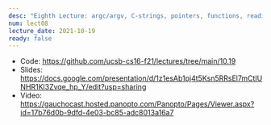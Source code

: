 ```yaml
---
desc: "Eighth Lecture: argc/argv, C-strings, pointers, functions, reading from files"
num: lect08
lecture_date: 2021-10-19
ready: false
---
```


* Code: <https://github.com/ucsb-cs16-f21/lectures/tree/main/10.19>
* Slides: <https://docs.google.com/presentation/d/1z1esAb1pj4t5Ksn5RRsEl7mCtIUNHR1Kl3Zvqe_hp_Y/edit?usp=sharing>
* Video: <https://gauchocast.hosted.panopto.com/Panopto/Pages/Viewer.aspx?id=17b76d0b-9dfd-4e03-bc85-adc8013a16a7>
